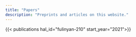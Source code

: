 ```yaml
---
title: "Papers"
description: "Preprints and articles on this website."
---
```


{{< publications hal_id="fulinyan-210" start_year="2021">}}